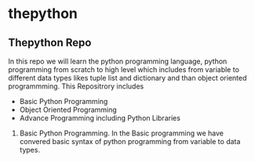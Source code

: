 # thepython

## Thepython Repo
In this repo we will learn the python programming language, python programming from scratch to high level which includes from variable to different data types likes tuple list and dictionary and than object oriented programmming.
This Repositrory includes
- Basic Python Programming
- Object Oriented Programming
- Advance Programming including Python Libraries
1. Basic Python Programming.
    In the Basic programming we have convered basic syntax of python programming from variable to data types.
